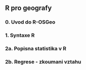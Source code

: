 ## R pro geografy ##

### 0. Uvod do R-OSGeo

### 1. Syntaxe R

### 2a. Popisna statistika v R 

### 2b. Regrese - zkoumani vztahu  


